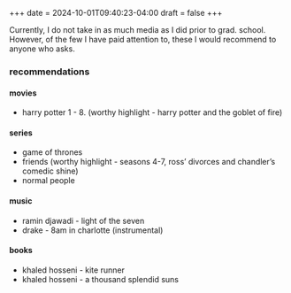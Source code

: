+++
date = 2024-10-01T09:40:23-04:00
draft = false
+++


Currently, I do not take in as much media as I did prior to grad. school. However, of the few I have paid attention to, these I would recommend to anyone who asks. 

### recommendations
#### movies
- harry potter 1 - 8. (worthy highlight - harry potter and the goblet of fire)

#### series
- game of thrones
- friends (worthy highlight - seasons 4-7, ross’ divorces and chandler’s comedic shine)
- normal people

#### music
- ramin djawadi - light of the seven
- drake - 8am in charlotte (instrumental)

#### books
- khaled hosseni - kite runner
- khaled hosseni - a thousand splendid suns